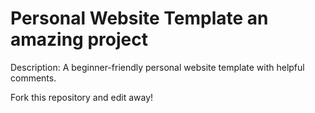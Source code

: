 # Personal Website Template an amazing project

Description: A beginner-friendly personal website template with helpful comments.

Fork this repository and edit away!

